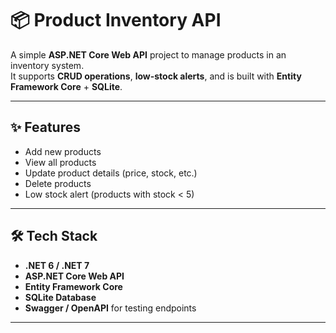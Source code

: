 # 📦 Product Inventory API

A simple **ASP.NET Core Web API** project to manage products in an inventory system.  
It supports **CRUD operations**, **low-stock alerts**, and is built with **Entity Framework Core** + **SQLite**.

---

## ✨ Features
- Add new products
- View all products
- Update product details (price, stock, etc.)
- Delete products 
- Low stock alert (products with stock < 5)

---

## 🛠 Tech Stack
- **.NET 6 / .NET 7**
- **ASP.NET Core Web API**
- **Entity Framework Core**
- **SQLite Database**
- **Swagger / OpenAPI** for testing endpoints

---



